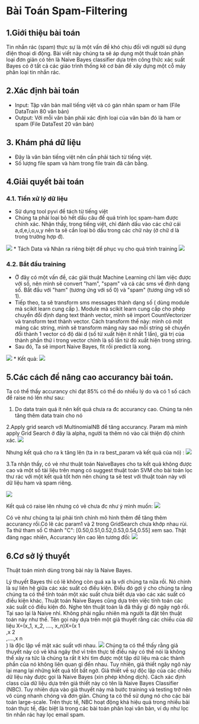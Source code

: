 # Bài Toán Spam-Filtering 

## 1.Giới thiệu bài toán 

Tin nhắn rác (spam) thực sự là một vấn đề khó chịu đối với người sử dụng điện thoại di động. Bài viết này chúng ta sẽ áp dụng một thuật toán phân loại đơn giản có tên là Naive Bayes classifier dựa trên công thức xác suất Bayes có ở tất cả các giáo trình thống kê cơ bản để xây dựng một cỗ máy phân loại tin nhắn rác.

## 2.Xác định bài toán

* Input: Tập văn bản mail tiếng việt và có gán nhãn spam or ham (File DataTrain 80 văn bản)
* Output: Với mỗi văn bản phải xác định loại của văn bản đó là ham or spam (File DataTest 20 văn bản) 

## 3. Khám phá dữ liệu

* Đây là văn bản tiếng việt nên cần phải tách từ tiếng việt.
* Số lượng file spam và hàm trong file train đã cân bằng.

## 4.Giải quyết bài toán 

### 4.1. Tiền xử lý dữ liệu

* Sử dụng tool pyvi để tách từ tiếng việt 
* Chúng ta phải loại bỏ hết dấu câu để quá trình lọc spam-ham được chính xác. Nhận thấy, trong tiếng việt, chỉ đánh dấu vào các chứ cái a,d,e,i,o,u,y nên ta sẽ cần loại bỏ dấu trong các chữ này (ở chữ d là trong trường hợp đ). 
<img src="https://sv1.uphinhnhanh.com/images/2018/08/27/Capture99a3b.png">
* Tách Data và Nhãn ra riêng biệt để phục vụ cho quá trình training
<img src="https://i.imgur.com/tqSQ21U.png">

### 4.2. Bắt đầu training 
* Ở đây có một vấn đề, các giải thuật Machine Learning chỉ làm việc được với số, nên mình sẽ convert "ham", "spam" và cả các sms về định dạng số. Bắt đầu với "ham" (tương ứng với số 0) và "spam" (tương ứng với số 1). 
* Tiếp theo, ta sẽ transform sms messages thành dạng số ( dùng module mà scikit learn cung cấp ). Module mà scikit learn cung cấp cho phép chuyển đổi định dạng text thành vector, mình sẽ import CountVectorizer và transform text thành vector. Cách transform thế này: mình có một mảng các string, mình sẽ transform mảng này sao mỗi string sẽ chuyển đổi thành 1 vector có độ dài d (số từ xuất hiện ít nhất 1 lần), giá trị của thành phần thứ i trong vector chính là số lần từ đó xuất hiện trong string. 
* Sau đó, Ta sẽ import Naive Bayes, fit rồi predict là xong. 
<img src="https://i.imgur.com/BxwzfZm.png">
* Kết quả: 
<img src="https://i.imgur.com/LrsHzjQ.png">

## 5.Các cách để nâng cao accurancy bài toán. 
Ta có thể thấy accurancy chỉ đạt 85% có thể do nhiều lý do và có 1 số cách để raise nó lên như sau: 

1. Do data train quá ít nên kết quả chưa ra đc accurancy cao. Chúng ta nên tăng thêm data train cho nó

2.Apply grid search với MultinomialNB để tăng accurancy. Param mà mình apply Grid Search ở đây là alpha, người ta thêm nó vào cải thiện độ chính xác.
 <img src="https://i.imgur.com/I0HuPMU.png">
 
Nhưng kết quả cho ra k tăng lên (ta in ra best_param và kết quả của nó) :
<img src="https://i.imgur.com/XnEHoYl.png">

3.Ta nhận thấy, có vẻ như thuật toán NaiveBayes cho ta kết quả không được cao và một số tài liệu trên mạng có suggest thuật toán SVM cho bài toán lọc thư rác với một kết quả tốt hơn nên chúng ta sẽ test với thuật toán này với dữ liệu ham và spam riêng. 

<img src="https://sv1.uphinhnhanh.com/images/2018/08/27/Capturef7024.png">

Kết quả có raise lên nhưng có vẻ chưa đc như ý mình muốn:  <img src="https://sv1.uphinhnhanh.com/images/2018/08/27/Capture4cc2b.png">

Có vẻ như chúng ta lại phải tinh chỉnh mô hình thêm để tăng thêm accurancy rồi.Có lẽ các param1 và 2 trong GridSearch chưa khớp nhau rùi. Ta thử tham số C thành  "C": [0.50,0.51,0.52,0.53,0.54,0.55] xem sao. 
Thật đáng ngạc nhiên, Accurancy lên cao lên tương đối: 
<img src="https://sv1.uphinhnhanh.com/images/2018/08/27/Capturea72a4.png">


## 6.Cơ sở lý thuyết
Thuật toán mình dùng trong bài này là Naive Bayes.

Lý thuyết Bayes thì có lẽ không còn quá xa lạ với chúng ta nữa rồi. Nó chính là sự liên hệ giữa các xác suất có điều kiện. Điều đó gợi ý cho chúng ta rằng chúng ta có thể tính toán một xác suất chưa biết dựa vào các xác suất có điều kiện khác. Thuật toán Naive Bayes cũng dựa trên việc tính toán các xác suất có điều kiện đó. Nghe tên thuật toán là đã thấy gì đó ngây ngô rồi. Tại sao lại là Naive nhỉ. Không phải ngẫu nhiên mà người ta đặt tên thuật toán này như thế. Tên gọi này dựa trên một giả thuyết rằng các chiều của dữ liệu X=(x_1, x_2, ...., x_n)X=(x 
1
​	
 ,x 
2
​	
 ,....,x 
n
​	
 ) là độc lập về mặt xác suất với nhau. 
 <img src="https://viblo.asia/uploads/a468626e-0831-4efb-b4be-537f5329f050.png"> Chúng ta có thể thấy rằng giả thuyết này có vẻ khá ngây thơ vì trên thực tế điều này có thể nói là không thể xảy ra tức là chúng ta rất ít khi tìm được một tập dữ liệu mà các thành phần của nó không liên quan gì đến nhau. Tuy nhiên, giả thiết ngây ngô này lại mang lại những kết quả tốt bất ngờ. Giả thiết về sự độc lập của các chiều dữ liệu này được gọi là Naive Bayes (xin phép không dịch). Cách xác định class của dữ liệu dựa trên giả thiết này có tên là Naive Bayes Classifier (NBC). Tuy nhiên dựa vào giả thuyết này mà bước training và testing trở nên vô cùng nhanh chóng và đơn giản. Chúng ta có thể sử dụng nó cho các bài toán large-scale. Trên thực tế, NBC hoạt động khá hiệu quả trong nhiều bài toán thực tế, đặc biệt là trong các bài toán phân loại văn bản, ví dụ như lọc tin nhắn rác hay lọc email spam. 
